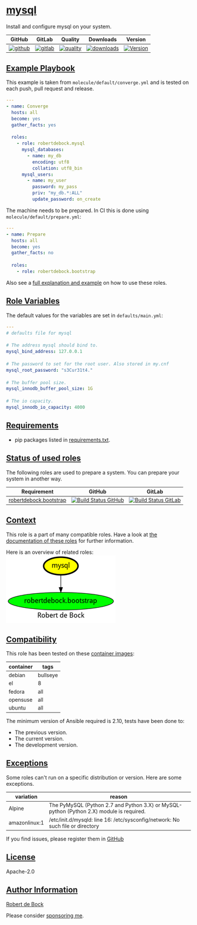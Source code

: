 # [mysql](#mysql)

Install and configure mysql on your system.

|GitHub|GitLab|Quality|Downloads|Version|
|------|------|-------|---------|-------|
|[![github](https://github.com/robertdebock/ansible-role-mysql/workflows/Ansible%20Molecule/badge.svg)](https://github.com/robertdebock/ansible-role-mysql/actions)|[![gitlab](https://gitlab.com/robertdebock/ansible-role-mysql/badges/master/pipeline.svg)](https://gitlab.com/robertdebock/ansible-role-mysql)|[![quality](https://img.shields.io/ansible/quality/22971)](https://galaxy.ansible.com/robertdebock/mysql)|[![downloads](https://img.shields.io/ansible/role/d/22971)](https://galaxy.ansible.com/robertdebock/mysql)|[![Version](https://img.shields.io/github/release/robertdebock/ansible-role-mysql.svg)](https://github.com/robertdebock/ansible-role-mysql/releases/)|

## [Example Playbook](#example-playbook)

This example is taken from `molecule/default/converge.yml` and is tested on each push, pull request and release.
```yaml
---
- name: Converge
  hosts: all
  become: yes
  gather_facts: yes

  roles:
    - role: robertdebock.mysql
      mysql_databases:
        - name: my_db
          encoding: utf8
          collation: utf8_bin
      mysql_users:
        - name: my_user
          password: my_pass
          priv: "my_db.*:ALL"
          update_password: on_create
```

The machine needs to be prepared. In CI this is done using `molecule/default/prepare.yml`:
```yaml
---
- name: Prepare
  hosts: all
  become: yes
  gather_facts: no

  roles:
    - role: robertdebock.bootstrap
```

Also see a [full explanation and example](https://robertdebock.nl/how-to-use-these-roles.html) on how to use these roles.

## [Role Variables](#role-variables)

The default values for the variables are set in `defaults/main.yml`:
```yaml
---
# defaults file for mysql

# The address mysql should bind to.
mysql_bind_address: 127.0.0.1

# The password to set for the root user. Also stored in my.cnf
mysql_root_password: "s3Cur31t4."

# The buffer pool size.
mysql_innodb_buffer_pool_size: 1G

# The io capacity.
mysql_innodb_io_capacity: 4000
```

## [Requirements](#requirements)

- pip packages listed in [requirements.txt](https://github.com/robertdebock/ansible-role-mysql/blob/master/requirements.txt).

## [Status of used roles](#status-of-requirements)

The following roles are used to prepare a system. You can prepare your system in another way.

| Requirement | GitHub | GitLab |
|-------------|--------|--------|
|[robertdebock.bootstrap](https://galaxy.ansible.com/robertdebock/bootstrap)|[![Build Status GitHub](https://github.com/robertdebock/ansible-role-bootstrap/workflows/Ansible%20Molecule/badge.svg)](https://github.com/robertdebock/ansible-role-bootstrap/actions)|[![Build Status GitLab ](https://gitlab.com/robertdebock/ansible-role-bootstrap/badges/master/pipeline.svg)](https://gitlab.com/robertdebock/ansible-role-bootstrap)|

## [Context](#context)

This role is a part of many compatible roles. Have a look at [the documentation of these roles](https://robertdebock.nl/) for further information.

Here is an overview of related roles:
![dependencies](https://raw.githubusercontent.com/robertdebock/ansible-role-mysql/png/requirements.png "Dependencies")

## [Compatibility](#compatibility)

This role has been tested on these [container images](https://hub.docker.com/u/robertdebock):

|container|tags|
|---------|----|
|debian|bullseye|
|el|8|
|fedora|all|
|opensuse|all|
|ubuntu|all|

The minimum version of Ansible required is 2.10, tests have been done to:

- The previous version.
- The current version.
- The development version.

## [Exceptions](#exceptions)

Some roles can't run on a specific distribution or version. Here are some exceptions.

| variation                 | reason                 |
|---------------------------|------------------------|
| Alpine | The PyMySQL (Python 2.7 and Python 3.X) or MySQL-python (Python 2.X) module is required. |
| amazonlinux:1 | /etc/init.d/mysqld: line 16: /etc/sysconfig/network: No such file or directory |


If you find issues, please register them in [GitHub](https://github.com/robertdebock/ansible-role-mysql/issues)

## [License](#license)

Apache-2.0

## [Author Information](#author-information)

[Robert de Bock](https://robertdebock.nl/)

Please consider [sponsoring me](https://github.com/sponsors/robertdebock).
